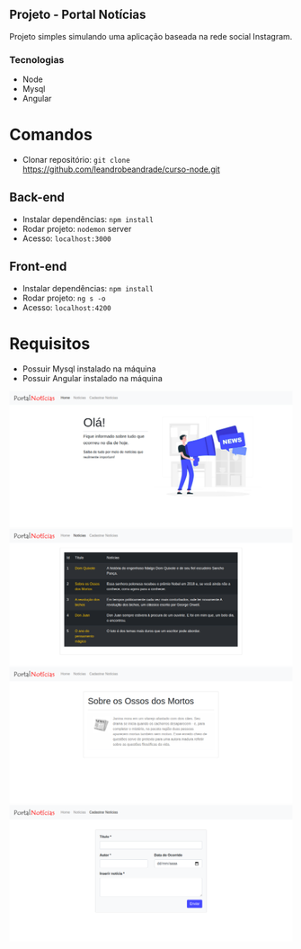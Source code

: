 ## Projeto - Portal Notícias

Projeto simples simulando uma aplicação baseada na rede social Instagram.

### Tecnologias

- Node
- Mysql
- Angular

# Comandos

- Clonar repositório: `git clone` https://github.com/leandrobeandrade/curso-node.git

## Back-end
- Instalar dependências: `npm install`
- Rodar projeto: `nodemon` server
- Acesso: `localhost:3000`
## Front-end
- Instalar dependências: `npm install`
- Rodar projeto: `ng s -o`
- Acesso: `localhost:4200`

# Requisitos

- Possuir Mysql instalado na máquina
- Possuir Angular instalado na máquina

![](https://github.com/leandrobeandrade/curso-node/blob/master/portal/home.png)
![](https://github.com/leandrobeandrade/curso-node/blob/master/portal/news.png)
![](https://github.com/leandrobeandrade/curso-node/blob/master/portal/new.png)
![](https://github.com/leandrobeandrade/curso-node/blob/master/portal/cad.png)
